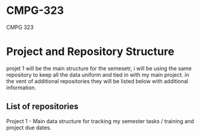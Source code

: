 # CMPG-323
CMPG 323

<h1>Project and Repository Structure</h1>
projet 1 will be the main structure for the semesetr, i will be using the same repository to keep all the data uniform and tied in with my main project. in the vent of additional repositories they will be listed below with additional information.

<h2>List of repositories</h2>
Project 1 - Main data structure for tracking my semester tasks / training and project due dates.
